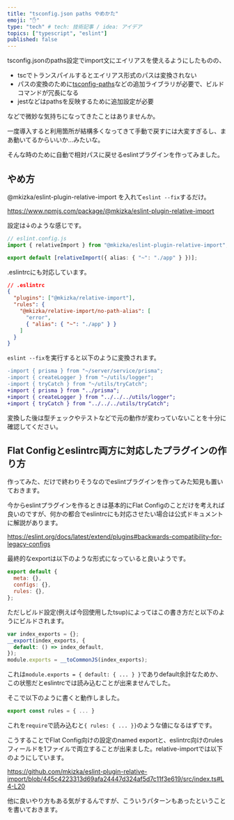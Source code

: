 ```yaml
---
title: "tsconfig.json paths やめかた"
emoji: "✋"
type: "tech" # tech: 技術記事 / idea: アイデア
topics: ["typescript", "eslint"]
published: false
---
```


<!-- textlint-disable -->

tsconfig.jsonのpaths設定でimport文にエイリアスを使えるようにしたものの、

<!-- textlint-enable -->

- tscでトランスパイルするとエイリアス形式のパスは変換されない
- パスの変換のために[tsconfig-paths](https://www.npmjs.com/package/tsconfig-paths)などの追加ライブラリが必要で、ビルドコマンドが冗長になる
- jestなどはpathsを反映するために追加設定が必要

などで微妙な気持ちになってきたことはありませんか。

一度導入すると利用箇所が結構多くなってきて手動で戻すには大変すぎるし、まあ動いてるからいいか...みたいな。

そんな時のために自動で相対パスに戻せるeslintプラグインを作ってみました。

## やめ方

@mkizka/eslint-plugin-relative-import を入れて`eslint --fix`するだけ。

https://www.npmjs.com/package/@mkizka/eslint-plugin-relative-import

設定は↓のような感じです。

```ts
// eslint.config.js
import { relativeImport } from "@mkizka/eslint-plugin-relative-import";

export default [relativeImport({ alias: { "~": "./app" } })];
```

.eslintrcにも対応しています。

```json
// .eslintrc
{
  "plugins": ["@mkizka/relative-import"],
  "rules": {
    "@mkizka/relative-import/no-path-alias": [
      "error",
      { "alias": { "~": "./app" } }
    ]
  }
}
```

`eslint --fix`を実行すると以下のように変換されます。

```diff
-import { prisma } from "~/server/service/prisma";
-import { createLogger } from "~/utils/logger";
-import { tryCatch } from "~/utils/tryCatch";
+import { prisma } from "../prisma";
+import { createLogger } from "../../../utils/logger";
+import { tryCatch } from "../../../utils/tryCatch";
```

変換した後は型チェックやテストなどで元の動作が変わっていないことを十分に確認してください。

## Flat Configとeslintrc両方に対応したプラグインの作り方

作ってみた、だけで終わりそうなのでeslintプラグインを作ってみた知見も置いておきます。

今からeslintプラグインを作るときは基本的にFlat Configのことだけを考えれば良いのですが、何かの都合でeslintrcにも対応させたい場合は公式ドキュメントに解説があります。

https://eslint.org/docs/latest/extend/plugins#backwards-compatibility-for-legacy-configs

最終的なexportは以下のような形式になっていると良いようです。

```js
export default {
  meta: {},
  configs: {},
  rules: {},
};
```

ただしビルド設定(例えば今回使用したtsup)によってはこの書き方だと以下のようにビルドされます。

```js
var index_exports = {};
__export(index_exports, {
  default: () => index_default,
});
module.exports = __toCommonJS(index_exports);
```

これは`module.exports = { default: { ... } }`でありdefault余計なためか、この状態だとeslintrcでは読み込むことが出来ませんでした。

そこで以下のように書くと動作しました。

```js
export const rules = { ... }
```

これを`require`で読み込むと`{ rules: { ... }}`のような値になるはずです。

こうすることでFlat Config向けの設定のnamed exportと、eslintrc向けのrulesフィールドを1ファイルで両立することが出来ました。relative-importでは以下のようにしています。

https://github.com/mkizka/eslint-plugin-relative-import/blob/445c4223313d69afa24447d324af5d7c11f3e619/src/index.ts#L4-L20

他に良いやり方もある気がするんですが、こういうパターンもあったということを書いておきます。
